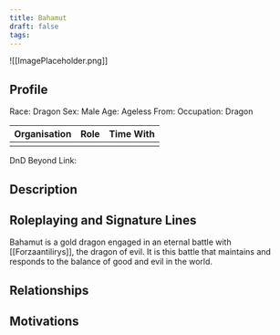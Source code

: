 ```yaml
---
title: Bahamut
draft: false
tags:
---
```

![[ImagePlaceholder.png]]

## Profile
Race: Dragon
Sex: Male
Age: Ageless
From: 
Occupation: Dragon

| Organisation | Role | Time With |
| ------------ | ---- | --------- |
|              |      |           

DnD Beyond Link:

## Description

## Roleplaying and Signature Lines
Bahamut is a gold dragon engaged in an eternal battle with [[Forzaantilirys]], the dragon of evil. It is this battle that maintains and responds to the balance of good and evil in the world.
## Relationships

## Motivations




